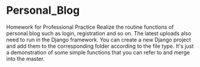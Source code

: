 # Personal_Blog
Homework for Professional Practice Realize the routine functions of personal blog such as login, registration and so on.
The latest uploads also need to run in the Django framework. You can create a new Django project and add them to the corresponding folder according to the file type. It's just a demonstration of some simple functions that you can refer to and merge into the master.

